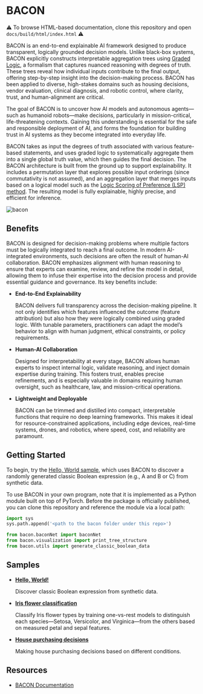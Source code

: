# BACON

⚠️ To browse HTML-based documentation, clone this repository and open `docs/build/html/index.html` ⚠️

BACON is an end-to-end explainable AI framework designed to produce transparent, logically grounded decision models. Unlike black-box systems, BACON explicitly constructs interpretable aggregation trees using [Graded Logic]((https://link.springer.com/book/9783031885570)), a formalism that captures nuanced reasoning with degrees of truth. These trees reveal how individual inputs contribute to the final output, offering step-by-step insight into the decision-making process. BACON has been applied to diverse, high-stakes domains such as housing decisions, vendor evaluation, clinical diagnosis, and robotic control, where clarity, trust, and human-alignment are critical.

The goal of BACON is to uncover how AI models and autonomous agents—such as humanoid robots—make decisions, particularly in mission-critical, life-threatening contexts. Gaining this understanding is essential for the safe and responsible deployment of AI, and forms the foundation for building trust in AI systems as they become integrated into everyday life.

BACON takes as input the degrees of truth associated with various feature-based statements, and uses graded logic to systematically aggregate them into a single global truth value, which then guides the final decision. The BACON architecture is built from the ground up to support explainability. It includes a permutation layer that explores possible input orderings (since commutativity is not assumed), and an aggregation layer that merges inputs based on a logical model such as the [Logic Scoring of Preference (LSP) method](https://books.google.com/books/about/Soft_Computing_Evaluation_Logic.html?id=PgtuDwAAQBAJ). The resulting model is fully explainable, highly precise, and efficient for inference.

![bacon](./docs/images/bacon.png)

## Benefits

BACON is designed for decision-making problems where multiple factors must be logically integrated to reach a final outcome. In modern AI-integrated environments, such decisions are often the result of human-AI collaboration. BACON emphasizes alignment with human reasoning to ensure that experts can examine, review, and refine the model in detail, allowing them to infuse their expertise into the decision process and provide essential guidance and governance. Its key benefits include:

* **End-to-End Explainability**

  BACON delivers full transparency across the decision-making pipeline. It not only identifies which features influenced the outcome (feature attribution) but also how they were logically combined using graded logic. With tunable parameters, practitioners can adapt the model’s behavior to align with human judgment, ethical constraints, or policy requirements.

* **Human-AI Collaboration**

  Designed for interpretability at every stage, BACON allows human experts to inspect internal logic, validate reasoning, and inject domain expertise during training. This fosters trust, enables precise refinements, and is especially valuable in domains requiring human oversight, such as healthcare, law, and mission-critical operations.

* **Lightweight and Deployable** 
  
  BACON can be trimmed and distilled into compact, interpretable functions that require no deep learning frameworks. This makes it ideal for resource-constrained applications, including edge devices, real-time systems, drones, and robotics, where speed, cost, and reliability are paramount.

## Getting Started
To begin, try the [Hello, World sample](./samples/hello-world/README.md), which uses BACON to discover a randomly generated classic Boolean expression (e.g., A and B or C) from synthetic data.

To use BACON in your own program, note that it is implemented as a Python module built on top of PyTorch. Before the package is officially published, you can clone this repository and reference the module via a local path:

```python
import sys
sys.path.append('<path to the bacon folder under this repo>')

from bacon.baconNet import baconNet
from bacon.visualization import print_tree_structure
from bacon.utils import generate_classic_boolean_data
```

## Samples

* [**Hello, World!**](./samples/hello-world/README.md)

  Discover classic Boolean expression from synthetic data. 

* [**Iris flower classification**](./samples/iris-flowers/README.md)

  Classify Iris flower types by training one-vs-rest models to distinguish each species—Setosa, Versicolor, and Virginica—from the others based on measured petal and sepal features.

* [**House purchasing decisions**](./samples/house-purchase/README.md)

  Making house purchasing decisions based on different conditions. 

## Resources

* [BACON Documentation](./docs/build/html/index.html)